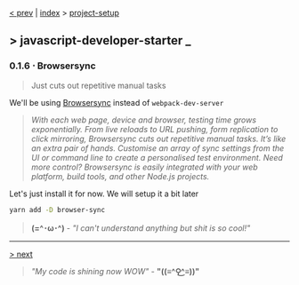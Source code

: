 [< prev][1] | [index][2] > [project-setup][3]

## \> javascript-developer-starter _
### 0.1.6 ⋅ Browsersync
> Just cuts out repetitive manual tasks
>
We'll be using [Browsersync][5] instead of `webpack-dev-server`

>*With each web page, device and browser, testing time grows exponentially.
From live reloads to URL pushing, form replication to click mirroring,
Browsersync cuts out repetitive manual tasks. It’s like an extra pair of hands.
Customise an array of sync settings from the UI or command line to create a
personalised test environment. Need more control? Browsersync is easily integrated with your web platform, build tools, and other Node.js projects.*

Let's just install it for now. We will setup it a bit later
```bash
yarn add -D browser-sync
```
>**(=^･ω･^)** - *"I can't understand anything but shit is so cool!"*
---
[> next][4]

> *"My code is shining now WOW"* - **"((≡^⚲͜^≡))"**

[1]: https://github.com/Atre/javascript-developer-starter/tree/project-setup/eslint
[2]: https://github.com/Atre/javascript-developer-starter
[3]: https://github.com/Atre/javascript-developer-starter/tree/project-setup/index
[4]: https://github.com/Atre/javascript-developer-starter/tree/project-setup/project-structure

[5]: https://browsersync.io
